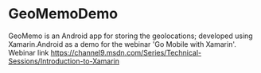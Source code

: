 # GeoMemoDemo
GeoMemo is an Android app for storing the geolocations; developed using Xamarin.Android as a demo for the webinar 'Go Mobile with Xamarin'.
Webinar link https://channel9.msdn.com/Series/Technical-Sessions/Introduction-to-Xamarin
